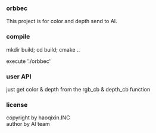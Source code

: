 ### orbbec
This project is for color and depth send to AI.

### compile
mkdir build; cd build; cmake ..

execute './orbbec'

### user API
just get color & depth from the rgb_cb & depth_cb function

### license
copyright by haoqixin.INC   
author by AI team

